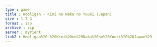 ```yaml
---
type : game
title : Hooligan - Kimi no Naka no Yuuki (Japan)
size : 1.7 G
format : iso
archive : zip
server : myrient
link2 : Hooligan%20-%20Kimi%20no%20Naka%20no%20Yuuki%20%28Japan%29
---
```

